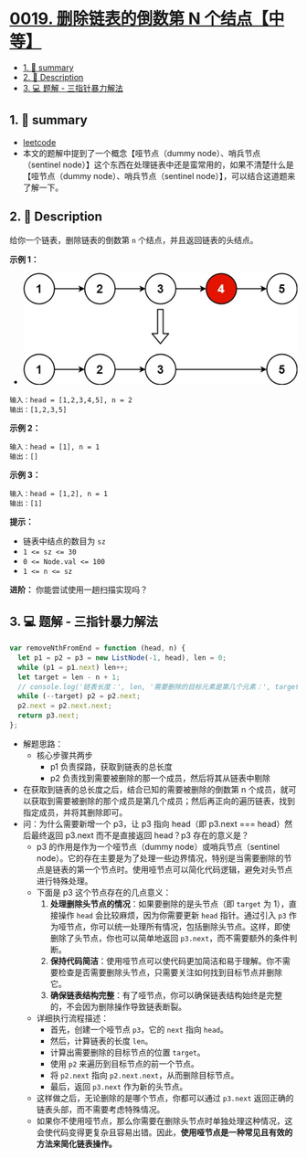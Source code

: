 # [0019. 删除链表的倒数第 N 个结点【中等】](https://github.com/Tdahuyou/leetcode/tree/main/0019.%20%E5%88%A0%E9%99%A4%E9%93%BE%E8%A1%A8%E7%9A%84%E5%80%92%E6%95%B0%E7%AC%AC%20N%20%E4%B8%AA%E7%BB%93%E7%82%B9%E3%80%90%E4%B8%AD%E7%AD%89%E3%80%91)

<!-- region:toc -->
- [1. 📝 summary](#1--summary)
- [2. 📝 Description](#2--description)
- [3. 💻 题解 - 三指针暴力解法](#3--题解---三指针暴力解法)
<!-- endregion:toc -->

## 1. 📝 summary

- [leetcode](https://leetcode.cn/problems/remove-nth-node-from-end-of-list/description/)
- 本文的题解中提到了一个概念【哑节点（dummy node）、哨兵节点（sentinel node）】这个东西在处理链表中还是蛮常用的，如果不清楚什么是【哑节点（dummy node）、哨兵节点（sentinel node）】，可以结合这道题来了解一下。

## 2. 📝 Description

给你一个链表，删除链表的倒数第 `n` 个结点，并且返回链表的头结点。

**示例 1：**

- ![](md-imgs/2024-10-26-21-07-31.png)

```
输入：head = [1,2,3,4,5], n = 2
输出：[1,2,3,5]
```

**示例 2：**

```
输入：head = [1], n = 1
输出：[]
```

**示例 3：**

```
输入：head = [1,2], n = 1
输出：[1]
```

**提示：**

- 链表中结点的数目为 `sz`
- `1 <= sz <= 30`
- `0 <= Node.val <= 100`
- `1 <= n <= sz`

**进阶：** 你能尝试使用一趟扫描实现吗？

## 3. 💻 题解 - 三指针暴力解法

```javascript
var removeNthFromEnd = function (head, n) {
  let p1 = p2 = p3 = new ListNode(-1, head), len = 0;
  while (p1 = p1.next) len++;
  let target = len - n + 1;
  // console.log('链表长度：', len, '需要删除的目标元素是第几个元素：', target);
  while (--target) p2 = p2.next;
  p2.next = p2.next.next;
  return p3.next;
};
```

- 解题思路：
  - 核心步骤共两步
    - p1 负责探路，获取到链表的总长度
    - p2 负责找到需要被删除的那一个成员，然后将其从链表中剔除
- 在获取到链表的总长度之后，结合已知的需要被删除的倒数第 n 个成员，就可以获取到需要被删除的那个成员是第几个成员；然后再正向的遍历链表，找到指定成员，并将其删除即可。
- 问：为什么需要新增一个 p3，让 p3 指向 head（即 p3.next === head）然后最终返回 p3.next 而不是直接返回 head？p3 存在的意义是？
  - p3 的作用是作为一个哑节点（dummy node）或哨兵节点（sentinel node）。它的存在主要是为了处理一些边界情况，特别是当需要删除的节点是链表的第一个节点时。使用哑节点可以简化代码逻辑，避免对头节点进行特殊处理。
  - 下面是 p3 这个节点存在的几点意义：
    1. **处理删除头节点的情况**：如果要删除的是头节点（即 `target` 为 1），直接操作 `head` 会比较麻烦，因为你需要更新 `head` 指针。通过引入 `p3` 作为哑节点，你可以统一处理所有情况，包括删除头节点。这样，即使删除了头节点，你也可以简单地返回 `p3.next`，而不需要额外的条件判断。
    2. **保持代码简洁**：使用哑节点可以使代码更加简洁和易于理解。你不需要检查是否需要删除头节点，只需要关注如何找到目标节点并删除它。
    3. **确保链表结构完整**：有了哑节点，你可以确保链表结构始终是完整的，不会因为删除操作导致链表断裂。
  - 详细执行流程描述：
    - 首先，创建一个哑节点 `p3`，它的 `next` 指向 `head`。
    - 然后，计算链表的长度 `len`。
    - 计算出需要删除的目标节点的位置 `target`。
    - 使用 `p2` 来遍历到目标节点的前一个节点。
    - 将 `p2.next` 指向 `p2.next.next`，从而删除目标节点。
    - 最后，返回 `p3.next` 作为新的头节点。
  - 这样做之后，无论删除的是哪个节点，你都可以通过 `p3.next` 返回正确的链表头部，而不需要考虑特殊情况。
  - 如果你不使用哑节点，那么你需要在删除头节点时单独处理这种情况，这会使代码变得更复杂且容易出错。因此，**使用哑节点是一种常见且有效的方法来简化链表操作。**